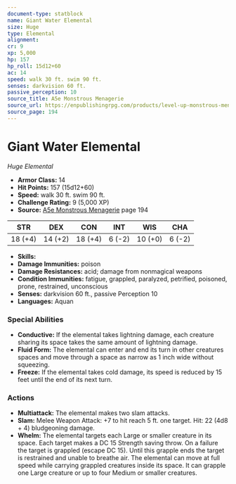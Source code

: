 ```yaml
---
document-type: statblock
name: Giant Water Elemental
size: Huge
type: Elemental
alignment: 
cr: 9
xp: 5,000
hp: 157
hp_roll: 15d12+60
ac: 14
speed: walk 30 ft. swim 90 ft.
senses: darkvision 60 ft. 
passive_perception: 10
source_title: A5e Monstrous Menagerie
source_url: https://enpublishingrpg.com/products/level-up-monstrous-menagerie-a5e
source_page: 194
---
```


# Giant Water Elemental

*Huge* *Elemental*

- **Armor Class:** 14
- **Hit Points:** 157 (15d12+60)
- **Speed:** walk 30 ft. swim 90 ft.
- **Challenge Rating:** 9 (5,000 XP)
- **Source:** [A5e Monstrous Menagerie](https://enpublishingrpg.com/products/level-up-monstrous-menagerie-a5e) page 194

| STR | DEX | CON | INT | WIS | CHA |
| --- | --- | --- | --- | --- | --- |
| 18 (+4) | 14 (+2) | 18 (+4) | 6 (-2) | 10 (+0) | 6 (-2) |

- **Skills:** 
- **Damage Immunities:** poison
- **Damage Resistances:** acid; damage from nonmagical weapons
- **Condition Immunities:** fatigue, grappled, paralyzed, petrified, poisoned, prone, restrained, unconscious
- **Senses:** darkvision 60 ft., passive Perception 10
- **Languages:** Aquan

### Special Abilities

- **Conductive:** If the elemental takes lightning damage, each creature sharing its space takes the same amount of lightning damage.
- **Fluid Form:** The elemental can enter and end its turn in other creatures spaces and move through a space as narrow as 1 inch wide without squeezing.
- **Freeze:** If the elemental takes cold damage, its speed is reduced by 15 feet until the end of its next turn.

### Actions

- **Multiattack:** The elemental makes two slam attacks.
- **Slam:** Melee Weapon Attack: +7 to hit  reach 5 ft.  one target. Hit: 22 (4d8 + 4) bludgeoning damage.
- **Whelm:** The elemental targets each Large or smaller creature in its space. Each target makes a DC 15 Strength saving throw. On a failure  the target is grappled (escape DC 15). Until this grapple ends  the target is restrained and unable to breathe air. The elemental can move at full speed while carrying grappled creatures inside its space. It can grapple one Large creature or up to four Medium or smaller creatures.
